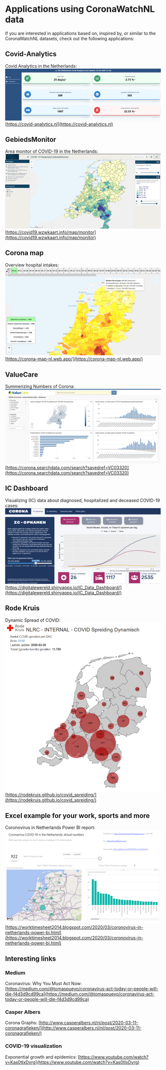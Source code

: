 # Applications using CoronaWatchNL data

If you are interested in applications based on, inspired by, or similar to the CoronaWatchNL datasets, check out the following applications:

## Covid-Analytics
Covid Analytics in the Netherlands:
![CovidAnalytics](CovidAnalytics.PNG)
[https://covid-analytics.nl](https://covid-analytics.nl)


## GebiedsMonitor
Area monitor of COVID-19 in the Netherlands:
![WZWkaart](wzwkaart.PNG)
[https://covid19.wzwkaart.info/map/monitor](https://covid19.wzwkaart.info/map/monitor)

## Corona map
Overview hospital intakes:
![CoronaMap](CoronaMap.png)
[https://corona-map-nl.web.app/](https://corona-map-nl.web.app/)


## ValueCare
Summerizing Numbers of Corona:
![ValueCare](ValueCare.PNG)
[https://corona.searchdata.com/search?savedref=VC03320](https://corona.searchdata.com/search?savedref=VC03320)


## IC Dashboard
Visualizing (IC) data about diagnosed, hospitalized and deceased COVID-19 cases:
![ICDashboard](ICDashboard.PNG)
[https://digitalewereld.shinyapps.io/IC_Data_Dashboard/](https://digitalewereld.shinyapps.io/IC_Data_Dashboard/)


## Rode Kruis
Dynamic Spread of COVID:
![RodeKruis](RodeKruis.PNG)
[https://rodekruis.github.io/covid_spreiding/](https://rodekruis.github.io/covid_spreiding/)


## Excel example for your work, sports and more
Coronovirus in Netherlands Power BI report:
![PowerBI](PowerBI.PNG)
[https://worktimesheet2014.blogspot.com/2020/03/coronovirus-in-netherlands-power-bi.html](https://worktimesheet2014.blogspot.com/2020/03/coronovirus-in-netherlands-power-bi.html)



## Interesting links

### Medium
Coronavirus: Why You Must Act Now: [https://medium.com/@tomaspueyo/coronavirus-act-today-or-people-will-die-f4d3d9cd99ca](https://medium.com/@tomaspueyo/coronavirus-act-today-or-people-will-die-f4d3d9cd99ca)


### Casper Albers
Corona Graphs: [http://www.casperalbers.nl/nl/post/2020-03-11-coronagrafieken/](http://www.casperalbers.nl/nl/post/2020-03-11-coronagrafieken/)


### COVID-19 visualization
Exponential growth and epidemics: [https://www.youtube.com/watch?v=Kas0tIxDvrg](https://www.youtube.com/watch?v=Kas0tIxDvrg)

